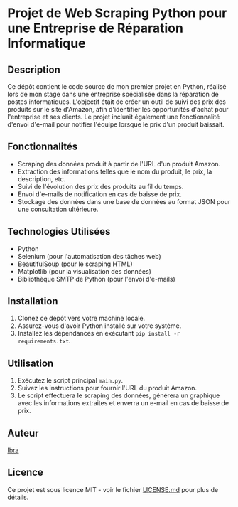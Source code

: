 # Projet de Web Scraping Python pour une Entreprise de Réparation Informatique

## Description
Ce dépôt contient le code source de mon premier projet en Python, réalisé lors de mon stage dans une entreprise spécialisée dans la réparation de postes informatiques. 
L'objectif était de créer un outil de suivi des prix des produits sur le site d'Amazon, afin d'identifier les opportunités d'achat pour l'entreprise et ses clients. 
Le projet incluait également une fonctionnalité d'envoi d'e-mail pour notifier l'équipe lorsque le prix d'un produit baissait.

## Fonctionnalités
- Scraping des données produit à partir de l'URL d'un produit Amazon.
- Extraction des informations telles que le nom du produit, le prix, la description, etc.
- Suivi de l'évolution des prix des produits au fil du temps.
- Envoi d'e-mails de notification en cas de baisse de prix.
- Stockage des données dans une base de données au format JSON pour une consultation ultérieure.

## Technologies Utilisées
- Python
- Selenium (pour l'automatisation des tâches web)
- BeautifulSoup (pour le scraping HTML)
- Matplotlib (pour la visualisation des données)
- Bibliothèque SMTP de Python (pour l'envoi d'e-mails)

## Installation
1. Clonez ce dépôt vers votre machine locale.
2. Assurez-vous d'avoir Python installé sur votre système.
3. Installez les dépendances en exécutant `pip install -r requirements.txt`.

## Utilisation
1. Exécutez le script principal `main.py`.
2. Suivez les instructions pour fournir l'URL du produit Amazon.
3. Le script effectuera le scraping des données, générera un graphique avec les informations extraites et enverra un e-mail en cas de baisse de prix.

## Auteur
[Ibra](https://github.com/ibra983)

## Licence
Ce projet est sous licence MIT - voir le fichier [LICENSE.md](LICENSE.md) pour plus de détails.
